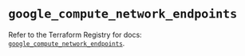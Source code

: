 # `google_compute_network_endpoints`

Refer to the Terraform Registry for docs: [`google_compute_network_endpoints`](https://registry.terraform.io/providers/hashicorp/google/5.33.0/docs/resources/compute_network_endpoints).
